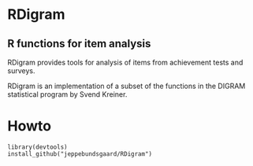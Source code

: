 # RDigram
## R functions for item analysis
RDigram provides tools for analysis of items from achievement tests and surveys.

RDigram is an implementation of a subset of the functions in the DIGRAM statistical program by Svend Kreiner.

# Howto
```
library(devtools)
install_github("jeppebundsgaard/RDigram")
```
